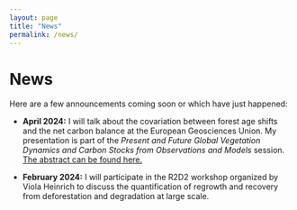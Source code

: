 ```yaml
---
layout: page
title: "News"
permalink: /news/
---
```


# News

Here are a few announcements coming soon or which have just happened:

- **April 2024:** I will talk about the covariation between forest age shifts and the net carbon balance at the European Geosciences Union. My presentation is part of the *Present and Future Global Vegetation Dynamics and Carbon Stocks from Observations and Models* session. [The abstract can be found here.](#)

- **February 2024:** I will participate in the R2D2 workshop organized by Viola Heinrich to discuss the quantification of regrowth and recovery from deforestation and degradation at large scale.
